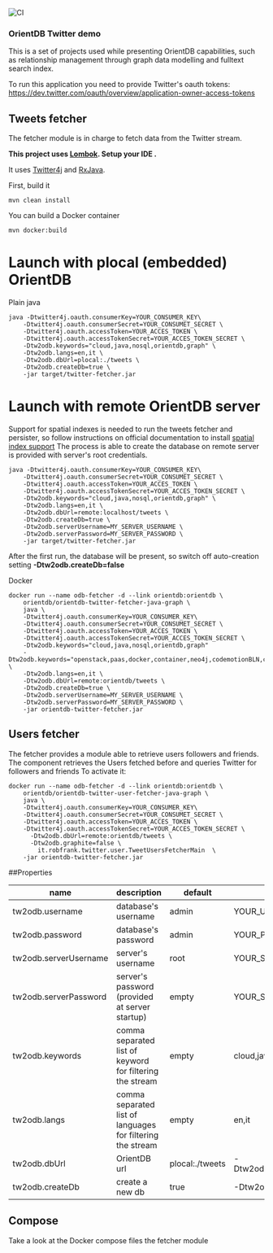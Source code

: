 ![CI](https://github.com/robfrank/orientdb-twitter/workflows/CI/badge.svg)

### OrientDB Twitter demo

This is a set of projects used while presenting OrientDB capabilities, such as relationship management through graph data modelling and fulltext search index.

To run this application you need to provide Twitter's oauth tokens: https://dev.twitter.com/oauth/overview/application-owner-access-tokens

## Tweets fetcher 

The fetcher module is in charge to fetch data from the Twitter stream. 

**This project uses  [Lombok](https://projectlombok.org/). Setup your IDE .**

It uses [Twitter4j](http://twitter4j.org/) and [RxJava](https://github.com/ReactiveX/RxJava).

First, build it

```
mvn clean install
```

You can build a Docker container
```
mvn docker:build
```
# Launch with **plocal** (embedded) OrientDB

Plain java

```
java -Dtwitter4j.oauth.consumerKey=YOUR_CONSUMER_KEY\
    -Dtwitter4j.oauth.consumerSecret=YOUR_CONSUMET_SECRET \
    -Dtwitter4j.oauth.accessToken=YOUR_ACCES_TOKEN \
    -Dtwitter4j.oauth.accessTokenSecret=YOUR_ACCES_TOKEN_SECRET \
    -Dtw2odb.keywords="cloud,java,nosql,orientdb,graph" \
    -Dtw2odb.langs=en,it \
    -Dtw2odb.dbUrl=plocal:./tweets \
    -Dtw2odb.createDb=true \
    -jar target/twitter-fetcher.jar
```


# Launch with **remote** OrientDB server

Support for spatial indexes is needed to run the tweets fetcher and persister, so follow instructions on official documentation to install [spatial index support](http://orientdb.com/docs/2.2.x/Spatial-Index.html)
The process is able to create the database on remote server is provided with server's root credentials.

```
java -Dtwitter4j.oauth.consumerKey=YOUR_CONSUMER_KEY\
    -Dtwitter4j.oauth.consumerSecret=YOUR_CONSUMET_SECRET \
    -Dtwitter4j.oauth.accessToken=YOUR_ACCES_TOKEN \
    -Dtwitter4j.oauth.accessTokenSecret=YOUR_ACCES_TOKEN_SECRET \
    -Dtw2odb.keywords="cloud,java,nosql,orientdb,graph" \
    -Dtw2odb.langs=en,it \
    -Dtw2odb.dbUrl=remote:localhost/tweets \
    -Dtw2odb.createDb=true \
    -Dtw2odb.serverUsername=MY_SERVER_USERNAME \
    -Dtw2odb.serverPassword=MY_SERVER_PASSWORD \
    -jar target/twitter-fetcher.jar
```

After the first run, the database will be present, so switch off auto-creation setting **-Dtw2odb.createDb=false**  

Docker


```
docker run --name odb-fetcher -d --link orientdb:orientdb \
    orientdb/orientdb-twitter-fetcher-java-graph \
    java \
    -Dtwitter4j.oauth.consumerKey=YOUR_CONSUMER_KEY\
    -Dtwitter4j.oauth.consumerSecret=YOUR_CONSUMET_SECRET \
    -Dtwitter4j.oauth.accessToken=YOUR_ACCES_TOKEN \
    -Dtwitter4j.oauth.accessTokenSecret=YOUR_ACCES_TOKEN_SECRET \
    -Dtw2odb.keywords="cloud,java,nosql,orientdb,graph" 
    -Dtw2odb.keywords="openstack,paas,docker,container,neo4j,codemotionBLN,cloud,java,nosql,orientdb,graph" \
    -Dtw2odb.langs=en,it \
    -Dtw2odb.dbUrl=remote:orientdb/tweets \
    -Dtw2odb.createDb=true \
    -Dtw2odb.serverUsername=MY_SERVER_USERNAME \
    -Dtw2odb.serverPassword=MY_SERVER_PASSWORD \
    -jar orientdb-twitter-fetcher.jar

```

## Users fetcher

The fetcher provides a module able to retrieve users followers and friends. The component retrieves the Users fetched before and queries Twitter for followers and friends
To activate it:

```
docker run --name odb-fetcher -d --link orientdb:orientdb \
    orientdb/orientdb-twitter-user-fetcher-java-graph \
    java \
    -Dtwitter4j.oauth.consumerKey=YOUR_CONSUMER_KEY\
    -Dtwitter4j.oauth.consumerSecret=YOUR_CONSUMET_SECRET \
    -Dtwitter4j.oauth.accessToken=YOUR_ACCES_TOKEN \
    -Dtwitter4j.oauth.accessTokenSecret=YOUR_ACCES_TOKEN_SECRET \
      -Dtw2odb.dbUrl=remote:orientdb/tweets \
      -Dtw2odb.graphite=false \
        it.robfrank.twitter.user.TweetUsersFetcherMain  \
    -jar orientdb-twitter-fetcher.jar

```


##Properties

| name  | description|default | example| 
|---|---|---|---|
| tw2odb.username  | database's username|admin|YOUR_USERNAME |
| tw2odb.password  | database's password|admin|YOUR_PASSWORD |
| tw2odb.serverUsername  | server's username|root|YOUR_SERVER_ROOT_USERNAME |
| tw2odb.serverPassword  | server's password (provided at server startup)|empty|YOUR_SERVER_ROOT_PASSWORD |
| tw2odb.keywords  |comma separated list of keyword for filtering the stream|empty|cloud,java, |
| tw2odb.langs  |comma separated list of languages for filtering the stream|empty| en,it|
| tw2odb.dbUrl  |OrientDB url| plocal:./tweets|-Dtw2odb.dbUrl=plocal:/opt/orientdb/databases/tweets|
| tw2odb.createDb |create a new db| true|-Dtw2odb.createDb=true|

     
## Compose

Take a look at the Docker compose files the fetcher module





